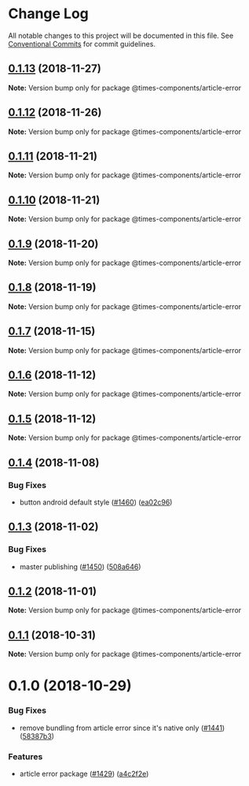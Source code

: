 # Change Log

All notable changes to this project will be documented in this file.
See [Conventional Commits](https://conventionalcommits.org) for commit guidelines.

<a name="0.1.13"></a>
## [0.1.13](https://github.com/newsuk/times-components/compare/@times-components/article-error@0.1.12...@times-components/article-error@0.1.13) (2018-11-27)

**Note:** Version bump only for package @times-components/article-error





<a name="0.1.12"></a>
## [0.1.12](https://github.com/newsuk/times-components/compare/@times-components/article-error@0.1.11...@times-components/article-error@0.1.12) (2018-11-26)

**Note:** Version bump only for package @times-components/article-error





<a name="0.1.11"></a>
## [0.1.11](https://github.com/newsuk/times-components/compare/@times-components/article-error@0.1.10...@times-components/article-error@0.1.11) (2018-11-21)

**Note:** Version bump only for package @times-components/article-error





<a name="0.1.10"></a>
## [0.1.10](https://github.com/newsuk/times-components/compare/@times-components/article-error@0.1.9...@times-components/article-error@0.1.10) (2018-11-21)

**Note:** Version bump only for package @times-components/article-error





<a name="0.1.9"></a>
## [0.1.9](https://github.com/newsuk/times-components/compare/@times-components/article-error@0.1.8...@times-components/article-error@0.1.9) (2018-11-20)

**Note:** Version bump only for package @times-components/article-error





<a name="0.1.8"></a>
## [0.1.8](https://github.com/newsuk/times-components/compare/@times-components/article-error@0.1.7...@times-components/article-error@0.1.8) (2018-11-19)

**Note:** Version bump only for package @times-components/article-error





<a name="0.1.7"></a>
## [0.1.7](https://github.com/newsuk/times-components/compare/@times-components/article-error@0.1.6...@times-components/article-error@0.1.7) (2018-11-15)

**Note:** Version bump only for package @times-components/article-error





<a name="0.1.6"></a>
## [0.1.6](https://github.com/newsuk/times-components/compare/@times-components/article-error@0.1.5...@times-components/article-error@0.1.6) (2018-11-12)

**Note:** Version bump only for package @times-components/article-error





<a name="0.1.5"></a>
## [0.1.5](https://github.com/newsuk/times-components/compare/@times-components/article-error@0.1.4...@times-components/article-error@0.1.5) (2018-11-12)

**Note:** Version bump only for package @times-components/article-error





<a name="0.1.4"></a>
## [0.1.4](https://github.com/newsuk/times-components/compare/@times-components/article-error@0.1.3...@times-components/article-error@0.1.4) (2018-11-08)


### Bug Fixes

* button android default style ([#1460](https://github.com/newsuk/times-components/issues/1460)) ([ea02c96](https://github.com/newsuk/times-components/commit/ea02c96))





<a name="0.1.3"></a>
## [0.1.3](https://github.com/newsuk/times-components/compare/@times-components/article-error@0.1.2...@times-components/article-error@0.1.3) (2018-11-02)


### Bug Fixes

* master publishing ([#1450](https://github.com/newsuk/times-components/issues/1450)) ([508a646](https://github.com/newsuk/times-components/commit/508a646))





<a name="0.1.2"></a>
## [0.1.2](https://github.com/newsuk/times-components/compare/@times-components/article-error@0.1.1...@times-components/article-error@0.1.2) (2018-11-01)

**Note:** Version bump only for package @times-components/article-error





<a name="0.1.1"></a>
## [0.1.1](https://github.com/newsuk/times-components/compare/@times-components/article-error@0.1.0...@times-components/article-error@0.1.1) (2018-10-31)

**Note:** Version bump only for package @times-components/article-error





<a name="0.1.0"></a>
# 0.1.0 (2018-10-29)


### Bug Fixes

* remove bundling from article error since it's native only ([#1441](https://github.com/newsuk/times-components/issues/1441)) ([58387b3](https://github.com/newsuk/times-components/commit/58387b3))


### Features

* article error package ([#1429](https://github.com/newsuk/times-components/issues/1429)) ([a4c2f2e](https://github.com/newsuk/times-components/commit/a4c2f2e))
